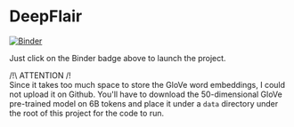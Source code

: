 # DeepFlair

[![Binder](https://mybinder.org/badge.svg)](https://mybinder.org/v2/gh/dcupif/deepflair/master?filepath=DeepFlair%20-%20BiggerPan%20Technical%20Test.ipynb)

Just click on the Binder badge above to launch the project.

/!\ ATTENTION /!\
Since it takes too much space to store the GloVe word embeddings, I could not upload it on Github. You'll have to download the 50-dimensional GloVe pre-trained model on 6B tokens and place it under a `data` directory under the root of this project for the code to run.